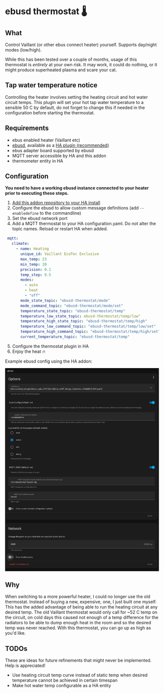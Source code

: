# ebusd thermostat 🌡️

## What

Control Vaillant (or other ebus connect heater) yourself. Supports day/night modes (low/high).

While this has been tested over a couple of months, usage of this thermostat is *entirely* at your own risk.
It may work, it could do nothing, or it might produce superheated plasma and scare your cat.

## Tap water temperature notice

Controlling the heater involves setting the heating circuit and hot water circuit temps. This plugin will set your hot tap
water temperature to a sensible 50 C by default, do not forget to change this if needed in the configuration before 
starting the thermostat.

## Requirements

- ebus enabled heater (Vaillant etc)
- [ebusd](https://github.com/john30/ebusd), available as a [HA plugin (recommended)](https://github.com/LukasGrebe/ha-addons)
- ebus adapter board supported by ebusd
- MQTT server accessible by HA and this addon
- thermometer entity in HA

## Configuration

**You need to have a working ebusd instance connected to your heater prior to executing these steps.**

1. [Add this addon repository to your HA install](https://developers.home-assistant.io/docs/add-ons/repository/#installing-a-repository)
2. Configure the ebusd to allow custom message definitions (add `--enabledefine` to the commandline)
3. Set the ebusd network port
4. Add a MQTT thermostat to your HA configuration.yaml. Do not alter the topic names. Reload or restart HA when added.
```yaml
 mqtt:
   climate:
     - name: Heating
       unique_id: Vaillant EcoTec Exclusive
       max_temp: 23
       min_temp: 20
       precision: 0.1
       temp_step: 0.5
       modes:
         - auto
         - heat
         - "off"
       mode_state_topic: "ebusd-thermostat/mode"
       mode_command_topic: "ebusd-thermostat/mode/set"
       temperature_state_topic: "ebusd-thermostat/temp"
       temperature_low_state_topic: ebusd-thermostat/temp/low"
       temperature_high_state_topic: "ebusd-thermostat/temp/high"
       temperature_low_command_topic: "ebusd-thermostat/temp/low/set"
       temperature_high_command_topic: "ebusd-thermostat/temp/high/set"
       current_temperature_topic: "ebusd-thermostat/temp"
```
5. Configure the thermostat plugin in HA
6. Enjoy the heat 🔥

Example ebusd config using the HA addon:

![ebusd-ha-config](ebusd-ha-config.png)

## Why

When switching to a more powerful heater, I could no longer use the old thermostat. Instead of buying a new, expensive, one,
I just built one myself. This has the added advantage of being able to run the heating circuit at any desired temp. The old
Vaillant thermostat would only call for ~52 C temp on the circuit, on cold days this caused not enough of a temp difference for
the radiators to be able to dump enough heat in the room and so the desired temp was never reached.
With this thermostat, you can go up as high as you'd like.

## TODOs

These are ideas for future refinements that might never be implemented. Help is appreciated!

- Use heating circuit temp curve instead of static temp when desired temperature cannot be achieved in certain timespan
- Make hot water temp configurable as a HA entity
